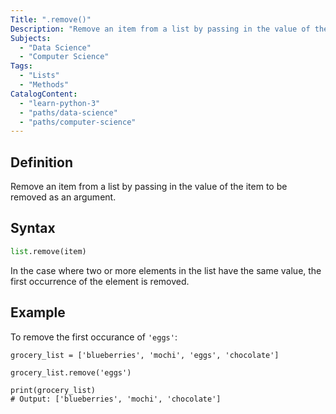 ```yaml
---
Title: ".remove()"
Description: "Remove an item from a list by passing in the value of the item to be removed as an argument."
Subjects:
  - "Data Science"
  - "Computer Science"
Tags:
  - "Lists"
  - "Methods"
CatalogContent:
  - "learn-python-3"
  - "paths/data-science"
  - "paths/computer-science"
---
```


## Definition 

Remove an item from a list by passing in the value of the item to be removed as an argument.

## Syntax

```py
list.remove(item)
```

In the case where two or more elements in the list have the same value, the first occurrence of the element is removed.

## Example

To remove the first occurance of `'eggs'`:

```codebyte/python
grocery_list = ['blueberries', 'mochi', 'eggs', 'chocolate']
 
grocery_list.remove('eggs')

print(grocery_list)
# Output: ['blueberries', 'mochi', 'chocolate']
```